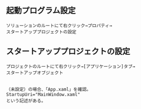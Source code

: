 ## 起動プログラム設定
```
ソリューションのルートにて右クリック→プロパティ→
スタートアッププロジェクトの設定
```

## スタートアッププロジェクトの設定
```
プロジェクトのルートにて右クリック→[アプリケーション]タブ→
スタートアップオブジェクト


（未設定）の場合、「App.xaml」を確認。
StartupUri="MainWindow.xaml"
という記述がある。
```

